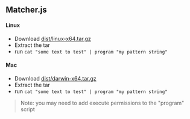 ## Matcher.js

#### Linux
- Download [dist/linux-x64.tar.gz](https://github.com/shawn-mcginty/matcher-js/raw/master/dist/linux-x64.tar.gz)
- Extract the tar
- run `cat "some text to test" | program "my pattern string"`

#### Mac
- Download [dist/darwin-x64.tar.gz](https://github.com/shawn-mcginty/matcher-js/raw/master/dist/darwin-x64.tar.gz)
- Extract the tar
- run `cat "some text to test" | program "my pattern string"`

> Note: you may need to add execute permissions to the "program" script